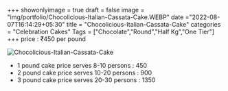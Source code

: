 +++
showonlyimage = true
draft = false
image = "img/portfolio/Chocolicious-Italian-Cassata-Cake.WEBP"
date ="2022-08-07T16:14:29+05:30"
title = "Chocolicious-Italian-Cassata-Cake"
categories = "Celebration Cakes"
Tags = ["Chocolate","Round","Half Kg","One Tier"]
+++
price : ₹450 per pound
<!--more-->
![Chocolicious-Italian-Cassata-Cake](/img/portfolio/Chocolicious-Italian-Cassata-Cake.WEBP)
* 1 pound cake price serves 8-10 persons : 450
* 2 pound cake price serves 10-20 persons : 900
* 3 pound cake price serves 20-30 persons : 1350
